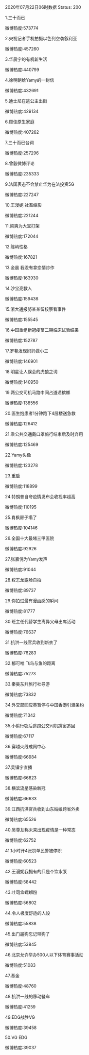 2020年07月22日06时数据
Status: 200

1.三十而已

微博热度:573774

2.央视记者手机拍摄以色列空袭叙利亚

微博热度:457260

3.华晨宇的有机新生活

微博热度:440799

4.徐明朝给Yamy的一封信

微博热度:432691

5.迪士尼在逃公主出街

微博热度:429134

6.顾佳原生家庭

微博热度:407262

7.三十而已台词

微博热度:257296

8.曾毅微博评论

微博热度:235333

9.法国表态不会禁止华为在法投资5G

微博热度:227247

10.王漫妮 社畜缩影

微博热度:221244

11.梁爽为大宝打架

微博热度:172044

12.陈屿性格

微博热度:167821

13.金晨 我没有拿恋情炒作

微博热度:163930

14.沙宝亮救人

微博热度:159436

15.浙大通报努某某留校察看事件

微博热度:155545

16.中国重组新冠疫苗二期临床试验结果

微博热度:152787

17.罗艳发现妈妈做小三

微博热度:146901

18.明星让人误会的虎狼之词

微博热度:140950

19.两公交司机马路中间占道递槟榔

微博热度:138556

20.医生抱患者1分钟跑下4层楼送急救

微博热度:126412

21.乘公共交通戴口罩旅行结束后及时弃用

微博热度:125469

22.Yamy头像

微博热度:123278

23.重启

微博热度:118899

24.特朗普自夸疫情发布会收视率超高

微博热度:110195

25.肖枫房子塌了

微博热度:104146

26.全国十大最堵三甲医院

微博热度:92926

27.张嘉倪为Yamy发声

微博热度:91044

28.权志龙露脸自拍

微博热度:89737

29.你拍过最有漫画感的瞬间

微博热度:81777

30.班主任代替学生离异父母出席活动

微博热度:76637

31.抗洪一线官兵收到新衣了

微博热度:76283

32.郁可唯 飞鸟与鱼的距离

微博热度:75273

33.秦昊东升旅行社导游

微博热度:73832

34.外交部回应英暂停与中国香港引渡条约

微博热度:71342

35.小偷行窃后逃跑公交司机跳窗追回

微博热度:67117

36.穿越火线戒网中心

微博热度:66984

37.吴镇宇直播

微博热度:66823

38.横滨流星感染新冠

微博热度:66633

39.江西抗洪官兵收到山东姑娘跨省外卖

微博热度:65526

40.吴尊友称未来出现疫情是一种常态

微博热度:62752

41.1小时开4张罚单民警被停职

微博热度:60523

42.王漫妮我拥有的只是个饮水泵

微博热度:58442

43.吐司盒螺蛳粉

微博热度:56802

44.令人极度舒适的人设

微博热度:55838

45.出门遛狗忘记带狗了

微博热度:53845

46.北京允许举办500人以下体育赛事活动

微博热度:51083

47.基金

微博热度:48760

48.抗洪一线的移动餐车

微博热度:41259

49.EDG战胜VG

微博热度:39458

50.VG EDG

微博热度:39037

